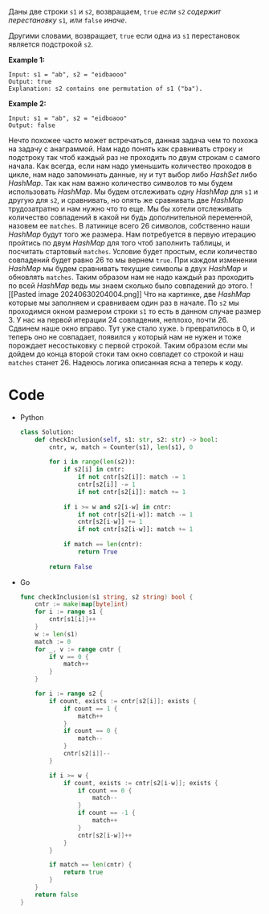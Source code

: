 Даны две строки `s1` и `s2`, возвращаем, `true` _если_ `s2` _содержит перестановку_ `s1`_, или_ `false` _иначе_.

Другими словами, возвращает, `true` если одна из `s1` перестановок является подстрокой `s2`.

**Example 1:**
```
Input: s1 = "ab", s2 = "eidbaooo"
Output: true
Explanation: s2 contains one permutation of s1 ("ba").
```

**Example 2:**
```
Input: s1 = "ab", s2 = "eidboaoo"
Output: false
```

Нечто похожее часто может встречаться, данная задача чем то похожа на задачу с анаграммой. Нам надо понять как сравнивать строку и подстроку так чтоб каждый раз не проходить по двум строкам с самого начала. Как всегда, если нам надо уменьшить количество проходов в цикле, нам надо запоминать данные, ну и тут выбор либо *HashSet* либо *HashMap*. Так как нам важно количество символов то мы будем использовать *HashMap*. Мы будем отслеживать одну *HashMap* для `s1` и другую для `s2`, и сравнивать, но опять же сравнивать две *HashMap* трудозатратно и нам нужно что то еще. Мы бы хотели отслеживать количество совпадений в какой ни будь дополнительной переменной, назовем ее `matches`. В латинице всего 26 символов, собственно наши *HashMap* будут того же размера. Нам потребуется в первую итерацию пройтись по двум *HashMap* для того чтоб заполнить таблицы, и посчитать стартовый `matches`. Условие будет простым, если количество совпадений будет равно 26 то мы вернем `true`. При каждом изменении *HashMap* мы будем сравнивать текущие символы в двух *HashMap* и обновлять `matches`. Таким образом нам не надо каждый раз проходить по всей *HashMap* ведь мы знаем сколько было совпадений до этого.
![[Pasted image 20240630204004.png]]
Что на картинке, две *HashMap* которые мы заполняем и сравниваем один раз в начале. По `s2` мы проходимся окном размером строки `s1` то есть в данном случае размер 3. У нас на первой итерации 24 совпадения, неплохо, почти 26. Сдвинем наше окно вправо. Тут уже стало хуже. `b` превратилось в 0, и теперь оно не совпадает, появился `y` который нам не нужен и тоже порождает несостыковку с первой строкой. Таким образом если мы дойдем до конца второй стоки там окно совпадет со строкой и наш `matches` станет 26. Надеюсь логика описанная ясна а теперь к коду.

# Code
- Python
	```python
	class Solution:
	    def checkInclusion(self, s1: str, s2: str) -> bool:
	        cntr, w, match = Counter(s1), len(s1), 0     
	        
	        for i in range(len(s2)):
	            if s2[i] in cntr:
	                if not cntr[s2[i]]: match -= 1
	                cntr[s2[i]] -= 1
	                if not cntr[s2[i]]: match += 1
	                
	            if i >= w and s2[i-w] in cntr:
	                if not cntr[s2[i-w]]: match -= 1
	                cntr[s2[i-w]] += 1
	                if not cntr[s2[i-w]]: match += 1
	                
	            if match == len(cntr):
	                return True
	                
	        return False
	```

- Go
	```go
	func checkInclusion(s1 string, s2 string) bool {
	    cntr := make(map[byte]int)
	    for i := range s1 {
	        cntr[s1[i]]++
	    }
	    w := len(s1)
	    match := 0
	    for _, v := range cntr {
	        if v == 0 {
	            match++
	        }
	    }
	
	    for i := range s2 {
	        if count, exists := cntr[s2[i]]; exists {
	            if count == 1 {
	                match++
	            }
	            if count == 0 {
	                match--
	            }
	            cntr[s2[i]]--
	        }
	
	        if i >= w {
	            if count, exists := cntr[s2[i-w]]; exists {
	                if count == 0 {
	                    match--
	                }
	                if count == -1 {
	                    match++
	                }
	                cntr[s2[i-w]]++
	            }
	        }
	
	        if match == len(cntr) {
	            return true
	        }
	    }
	    return false
	}
	```